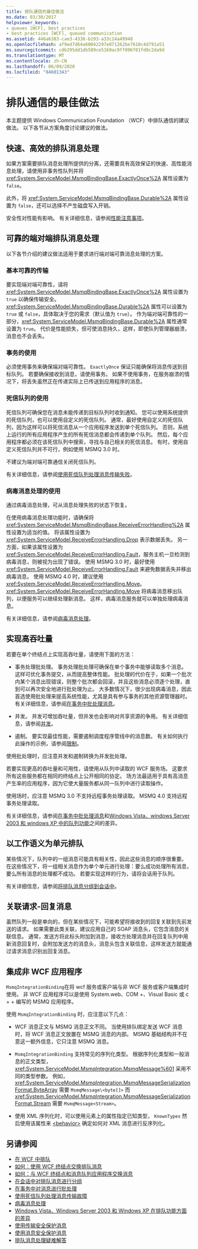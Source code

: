 ```yaml
---
title: 排队通信的最佳做法
ms.date: 03/30/2017
helpviewer_keywords:
- queues [WCF], best practices
- best practices [WCF], queued communication
ms.assetid: 446a6383-cae3-4338-b193-a33c14a49948
ms.openlocfilehash: af9ed7d64a60042297e071262be7610c4d791a51
ms.sourcegitcommit: cdb295dd1db589ce5169ac9ff096f01fd0c2da9d
ms.translationtype: MT
ms.contentlocale: zh-CN
ms.lasthandoff: 06/09/2020
ms.locfileid: "84601343"
---
```

# <a name="best-practices-for-queued-communication"></a>排队通信的最佳做法
本主题提供 Windows Communication Foundation （WCF）中排队通信的建议做法。 以下各节从方案角度讨论建议的做法。  
  
## <a name="fast-best-effort-queued-messaging"></a>快速、高效的排队消息处理  
 如果方案需要排队消息处理所提供的分离，还需要具有高效保证的快速、高性能消息处理，请使用非事务性队列并将 <xref:System.ServiceModel.MsmqBindingBase.ExactlyOnce%2A> 属性设置为 `false`。  
  
 此外，将 <xref:System.ServiceModel.MsmqBindingBase.Durable%2A> 属性设置为 `false`，还可以选择不产生磁盘写入开销。  
  
 安全性对性能有影响。 有关详细信息，请参阅[性能注意事项](performance-considerations.md)。  
  
## <a name="reliable-end-to-end-queued-messaging"></a>可靠的端对端排队消息处理  
 以下各节介绍的建议做法适用于要求进行端对端可靠消息处理的方案。  
  
### <a name="basic-reliable-transfer"></a>基本可靠的传输  
 要实现端对端可靠性，请将 <xref:System.ServiceModel.MsmqBindingBase.ExactlyOnce%2A> 属性设置为 `true` 以确保传输安全。 <xref:System.ServiceModel.MsmqBindingBase.Durable%2A> 属性可以设置为 `true` 或 `false`，具体取决于您的需求（默认值为 `true`）。 作为端对端可靠性的一部分，<xref:System.ServiceModel.MsmqBindingBase.Durable%2A> 属性通常设置为 `true`。 代价是性能损失，但可使消息持久，这样，即使队列管理器崩溃，消息也不会丢失。  
  
### <a name="use-of-transactions"></a>事务的使用  
 必须使用事务来确保端对端可靠性。 `ExactlyOnce` 保证只能确保将消息传送到目标队列。 若要确保接收到消息，请使用事务。 如果不使用事务，在服务崩溃的情况下，将丢失虽然正在传递实际上已传送到应用程序的消息。  
  
### <a name="use-of-dead-letter-queues"></a>死信队列的使用  
 死信队列可确保您在消息未能传递到目标队列时收到通知。 您可以使用系统提供的死信队列，也可以使用自定义的死信队列。 通常，最好使用自定义的死信队列，因为这样可以将死信消息从一个应用程序发送到单个死信队列。 否则，系统上运行的所有应用程序产生的所有死信消息都会传递到单个队列。 然后，每个应用程序都必须在该死信队列中搜索，寻找与自己相关的死信消息。 有时，使用自定义死信队列并不可行，例如使用 MSMQ 3.0 时。  
  
 不建议为端对端可靠通信关闭死信队列。  
  
 有关详细信息，请参阅[使用死信队列处理消息传输失败](using-dead-letter-queues-to-handle-message-transfer-failures.md)。  
  
### <a name="use-of-poison-message-handling"></a>病毒消息处理的使用  
 通过病毒消息处理，可从消息处理失败的状态下恢复。  
  
 在使用病毒消息处理功能时，请确保将 <xref:System.ServiceModel.MsmqBindingBase.ReceiveErrorHandling%2A> 属性设置为适当的值。 将该属性设置为 <xref:System.ServiceModel.ReceiveErrorHandling.Drop> 表示数据丢失。 另一方面，如果该属性设置为 <xref:System.ServiceModel.ReceiveErrorHandling.Fault>，服务主机一旦检测到病毒消息，则被视为出现了错误。 使用 MSMQ 3.0 时，最好使用 <xref:System.ServiceModel.ReceiveErrorHandling.Fault> 来避免数据丢失并移出病毒消息。 使用 MSMQ 4.0 时，建议使用 <xref:System.ServiceModel.ReceiveErrorHandling.Move>。 <xref:System.ServiceModel.ReceiveErrorHandling.Move> 将病毒消息移出队列，以便服务可以继续处理新消息。 这样，病毒消息服务就可以单独处理病毒消息。  
  
 有关详细信息，请参阅[病毒消息处理](poison-message-handling.md)。  
  
## <a name="achieving-high-throughput"></a>实现高吞吐量  
 若要在单个终结点上实现高吞吐量，请使用下面的方法：  
  
- 事务处理批处理。 事务处理批处理可确保在单个事务中能够读取多个消息。 这样可优化事务提交，从而提高整体性能。 批处理的代价在于，如果一个批次内某个消息出现错误，则整个批次都会回滚，并且这些消息必须逐个处理，直到可以再次安全地进行批处理为止。 大多数情况下，很少出现病毒消息，因此首选使用批处理来提高系统性能，尤其是具有参与事务的其他资源管理器时。 有关详细信息，请参阅[在事务中批处理消息](batching-messages-in-a-transaction.md)。  
  
- 并发。 并发可增加吞吐量，但并发也会影响对共享资源的争用。 有关详细信息，请参阅[并发](../samples/concurrency.md)。  
  
- 遏制。 要实现最佳性能，需要遏制调度程序管线中的消息数。 有关如何执行此操作的示例，请参阅[限制](../samples/throttling.md)。  
  
 使用批处理时，应注意并发和遏制转换为并发批处理。  
  
 若要实现更高的吞吐量和可用性，请使用从队列中读取的 WCF 服务场。 这要求所有这些服务都在相同的终结点上公开相同的协定。 场方法最适用于具有高消息产生率的应用程序，因为它使大量服务都从同一队列中进行读取操作。  
  
 使用场时，应注意 MSMQ 3.0 不支持远程事务处理读取。 MSMQ 4.0 支持远程事务处理读取。  
  
 有关详细信息，请参阅[在事务中批处理消息](batching-messages-in-a-transaction.md)和[Windows Vista、windows Server 2003 和 windows XP 中的队列功能](diff-in-queue-in-vista-server-2003-windows-xp.md)之间的差异。  
  
## <a name="queuing-with-unit-of-work-semantics"></a>以工作语义为单元排队  
 某些情况下，队列中的一组消息可能具有相关性，因此这些消息的顺序很重要。 在这些情况下，将一组相关消息作为单个单元进行处理：要么成功处理所有消息，要么所有消息的处理都不成功。 若要实现这样的行为，请将会话用于队列。  
  
 有关详细信息，请参阅[将排队消息分组到会话中](grouping-queued-messages-in-a-session.md)。  
  
## <a name="correlating-request-reply-messages"></a>关联请求-回复消息  
 虽然队列一般是单向的，但在某些情况下，可能希望将接收到的回复关联到先前发送的请求。 如果需要此类关联，建议应用自己的 SOAP 消息头，它包含消息的关联信息。 通常，发送方将此标头附加到消息，接收方处理消息并在回复队列中用新消息回复时，会附加发送方的消息头，消息头包含关联信息，这样发送方就能通过请求消息识别出回复消息。  
  
## <a name="integrating-with-non-wcf-applications"></a>集成非 WCF 应用程序  
 `MsmqIntegrationBinding`在将 wcf 服务或客户端与非 WCF 服务或客户端集成时使用。 非 WCF 应用程序可以是使用 System.web、COM +、Visual Basic 或 c + + 编写的 MSMQ 应用程序。  
  
 使用 `MsmqIntegrationBinding` 时，应注意以下几点：  
  
- WCF 消息正文与 MSMQ 消息正文不同。 当使用排队绑定发送 WCF 消息时，将 WCF 消息正文放置在 MSMQ 消息的内部。 MSMQ 基础结构并不在意这一额外信息，它只注意 MSMQ 消息。  
  
- `MsmqIntegrationBinding` 支持常见的序列化类型。 根据序列化类型和一般消息的正文类型，<xref:System.ServiceModel.MsmqIntegration.MsmqMessage%601> 采用不同的类型参数。 例如，<xref:System.ServiceModel.MsmqIntegration.MsmqMessageSerializationFormat.ByteArray> 需要 `MsmqMessage\<byte[]>` 而 <xref:System.ServiceModel.MsmqIntegration.MsmqMessageSerializationFormat.Stream> 需要 `MsmqMessage<Stream>`。  
  
- 使用 XML 序列化时，可以使用元素上的属性指定已知类型， `KnownTypes` 然后使用该属性来 [\<behavior>](../../configure-apps/file-schema/wcf/behavior-of-servicebehaviors.md) 确定如何对 XML 消息进行反序列化。  
  
## <a name="see-also"></a>另请参阅

- [在 WCF 中排队](queuing-in-wcf.md)
- [如何：使用 WCF 终结点交换排队消息](how-to-exchange-queued-messages-with-wcf-endpoints.md)
- [如何：与 WCF 终结点和消息队列应用程序交换消息](how-to-exchange-messages-with-wcf-endpoints-and-message-queuing-applications.md)
- [在会话中对排队消息进行分组](grouping-queued-messages-in-a-session.md)
- [在事务中对消息进行批处理](batching-messages-in-a-transaction.md)
- [使用死信队列处理消息传输故障](using-dead-letter-queues-to-handle-message-transfer-failures.md)
- [病毒消息处理](poison-message-handling.md)
- [Windows Vista、Windows Server 2003 和 Windows XP 在排队功能方面的差异](diff-in-queue-in-vista-server-2003-windows-xp.md)
- [使用传输安全保护消息](securing-messages-using-transport-security.md)
- [使用消息安全保护消息](securing-messages-using-message-security.md)
- [排队消息处理疑难解答](troubleshooting-queued-messaging.md)
